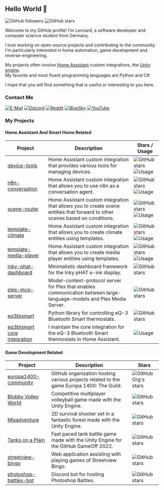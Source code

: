 ## Hello World 👋

![GitHub followers](https://img.shields.io/github/followers/EuleMitKeule)
![GitHub stars](https://img.shields.io/github/stars/EuleMitKeule)

Welcome to my GitHub profile! I'm Lennard, a software developer and computer science student from Germany.</br>

I love working on open-source projects and contributing to the community.</br>
I'm particularly interested in home automation, game development and reverse-engineering.</br>

My projects often involve [Home Assistant](https://github.com/home-assistant/core) custom integrations, the [Unity engine](https://unity.com).</br>
My favorite and most fluent programming languages are Python and C#.</br>

I hope that you will find something that is useful or interesting to you here.

### Contact Me

[![E-Mail](https://img.shields.io/badge/%40-Email-grey)](mailto:l.beers@outlook.de)
[![Discord](https://img.shields.io/badge/-EuleMitKeule-grey?logo=discord)](https://discord.com/users/434825782268002304)
[![Reddit](https://img.shields.io/badge/-EuleMitKeu1e-grey?logo=reddit)](https://www.reddit.com/user/EuleMitKeu1e)
[![BlueSky](https://img.shields.io/badge/-lennardbeers-grey?logo=bluesky)](https://bsky.app/profile/lennardbeers.bsky.social)
[![YouTube](https://img.shields.io/badge/-lennardbeers-grey?logo=youtube)](https://www.youtube.com/@lennardbeers)

### My Projects

#### Home Assistant And Smart Home Related

| Project | Description | Stars / Usage |
|---------|-------------|-------|
| [device-tools](https://github.com/EuleMitKeule/device-tools) | Home Assistant custom integration that provides various tools for managing devices. | ![GitHub stars](https://img.shields.io/github/stars/EuleMitKeule/device-tools) ![Usage](https://img.shields.io/badge/dynamic/json?color=grey&logo=home-assistant&label=&suffix=%20installs&cacheSeconds=15600&url=https://analytics.home-assistant.io/custom_integrations.json&query=$.device_tools.total) |
| [n8n-conversation](https://github.com/EuleMitKeule/n8n-conversation) | Home Assistant custom integration that allows you to use n8n as a conversation agent. | ![GitHub stars](https://img.shields.io/github/stars/EuleMitKeule/n8n-conversation) ![Usage](https://img.shields.io/badge/dynamic/json?color=grey&logo=home-assistant&label=&suffix=%20installs&cacheSeconds=15600&url=https://analytics.home-assistant.io/custom_integrations.json&query=$.n8n_conversation.total) |
| [scene-router](https://github.com/EuleMitKeule/scene-router) | Home Assistant custom integration that allows you to create scene entities that forward to other scenes based on conditions. | ![GitHub stars](https://img.shields.io/github/stars/EuleMitKeule/scene-router) ![Usage](https://img.shields.io/badge/dynamic/json?color=grey&logo=home-assistant&label=&suffix=%20installs&cacheSeconds=15600&url=https://analytics.home-assistant.io/custom_integrations.json&query=$.scene_router.total) |
| [template-climate](https://github.com/EuleMitKeule/template-climate) | Home Assistant custom integration that allows you to create climate entities using templates. | ![GitHub stars](https://img.shields.io/github/stars/EuleMitKeule/template-climate) ![Usage](https://img.shields.io/badge/dynamic/json?color=grey&logo=home-assistant&label=&suffix=%20installs&cacheSeconds=15600&url=https://analytics.home-assistant.io/custom_integrations.json&query=$.template_climate.total) |
| [template-media-player](https://github.com/EuleMitKeule/template-media-player) | Home Assistant custom integration that allows you to create media player entities using templates. | ![GitHub stars](https://img.shields.io/github/stars/EuleMitKeule/template-media-player) ![Usage](https://img.shields.io/badge/dynamic/json?color=grey&logo=home-assistant&label=&suffix=%20installs&cacheSeconds=15600&url=https://analytics.home-assistant.io/custom_integrations.json&query=$.template_media_player.total) |
| [inky-phat-dashboard](https://github.com/EuleMitKeule/inky-phat-dashboard) | Minimalistic dashboard framework for the Inky pHAT e-ink display. | ![GitHub stars](https://img.shields.io/github/stars/EuleMitKeule/inky-phat-dashboard) |
| [plex-mcp-server](https://github.com/EuleMitKeule/plex-mcp-server) | Model-context-protocol server for Plex that enables communication between large-language-models and Plex Media Server. | ![GitHub stars](https://img.shields.io/github/stars/EuleMitKeule/plex-mcp-server) |
| [eq3btsmart](https://github.com/EuleMitKeule/eq3btsmart) | Python library for controlling eQ-3 Bluetooth Smart thermostats. | ![GitHub stars](https://img.shields.io/github/stars/EuleMitKeule/eq3btsmart) |
| [eq3btsmart core integration](https://github.com/home-assistant/core) | I maintain the core integration for the eQ-3 Bluetooth Smart thermostats in Home Assistant. | ![Usage](https://img.shields.io/badge/dynamic/json?color=grey&logo=home-assistant&label=&suffix=%20installs&cacheSeconds=15600&url=https://analytics.home-assistant.io/current_data.json&query=$.integrations.eq3btsmart) |

#### Game Development Related

| Project | Description | Stars |
|---------|-------------|-------|
| [europa1400-community](https://github.com/europa1400-community) | GitHub organization hosting various projects related to the game Europa 1400: The Guild. | ![GitHub Org's stars](https://img.shields.io/github/stars/europa1400-community) |
| [Blobby Volley World](https://github.com/EuleMitKeule/blobby-volley-world) | Competitive multiplayer volleyball game made with the Unity Engine. | ![GitHub stars](https://img.shields.io/github/stars/EuleMitKeule/blobby-volley-world) |
| [Misadventure](https://github.com/EuleMitKeule/misadventure) | 2D survival shooter set in a fantastic forest made with the Unity Engine. | ![GitHub stars](https://img.shields.io/github/stars/EuleMitKeule/misadventure) |
| [Tanks on a Plain](https://github.com/EuleMitKeule/github-gameoff-2022) | Fast paced tank battle game made with the Unity Engine for the GitHub GameOff 2022. | ![GitHub stars](https://img.shields.io/github/stars/EuleMitKeule/github-gameoff-2022) |
| [streetview-bingo](https://github.com/EuleMitKeule/streetview-bingo) | Web application assisting with playing games of Streetview Bingo. | ![GitHub stars](https://img.shields.io/github/stars/EuleMitKeule/streetview-bingo) |
| [photoshop-battles-bot](https://github.com/EuleMitKeule/photoshop-battles-bot) | Discord bot for hosting Photoshop Battles. | ![GitHub stars](https://img.shields.io/github/stars/EuleMitKeule/photoshop-battles-bot) |
